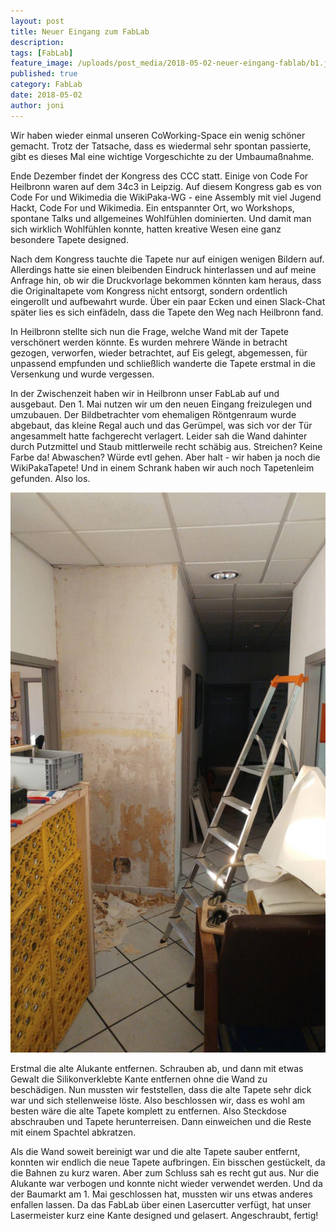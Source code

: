 ```yaml
---
layout: post
title: Neuer Eingang zum FabLab
description: 
tags: [FabLab]
feature_image: /uploads/post_media/2018-05-02-neuer-eingang-fablab/b1.jpg
published: true
category: FabLab
date: 2018-05-02
author: joni
---
```


Wir haben wieder einmal unseren CoWorking-Space ein wenig schöner gemacht. Trotz der Tatsache, dass es wiedermal sehr spontan passierte, gibt es dieses Mal eine wichtige Vorgeschichte zu der Umbaumaßnahme.

Ende Dezember findet der Kongress des CCC statt. Einige von Code For Heilbronn waren auf dem 34c3 in Leipzig. Auf diesem Kongress gab es von Code For und Wikimedia die WikiPaka-WG - eine Assembly mit viel Jugend Hackt, Code For und Wikimedia. Ein entspannter Ort, wo Workshops, spontane Talks und allgemeines Wohlfühlen dominierten. Und damit man sich wirklich Wohlfühlen konnte, hatten kreative Wesen eine ganz besondere Tapete designed. 

Nach dem Kongress tauchte die Tapete nur auf einigen wenigen Bildern auf. Allerdings hatte sie einen bleibenden Eindruck hinterlassen und auf meine Anfrage hin, ob wir die Druckvorlage bekommen könnten kam heraus, dass die Originaltapete vom Kongress nicht entsorgt, sondern ordentlich eingerollt und aufbewahrt wurde. Über ein paar Ecken und einen Slack-Chat später lies es sich einfädeln, dass die Tapete den Weg nach Heilbronn fand.

In Heilbronn stellte sich nun die Frage, welche Wand mit der Tapete verschönert werden könnte. Es wurden mehrere Wände in betracht gezogen, verworfen, wieder betrachtet, auf Eis gelegt, abgemessen, für unpassend empfunden und schließlich wanderte die Tapete erstmal in die Versenkung und wurde vergessen.

In der Zwischenzeit haben wir in Heilbronn unser FabLab auf und ausgebaut. Den 1. Mai nutzen wir um den neuen Eingang freizulegen und umzubauen. Der Bildbetrachter vom ehemaligen Röntgenraum wurde abgebaut, das kleine Regal auch und das Gerümpel, was sich vor der Tür angesammelt hatte fachgerecht verlagert. Leider sah die Wand dahinter durch Putzmittel und Staub mittlerweile recht schäbig aus. Streichen? Keine Farbe da! Abwaschen? Würde evtl gehen. Aber halt - wir haben ja noch die WikiPakaTapete! Und in einem Schrank haben wir auch noch Tapetenleim gefunden. Also los.

![Spontane Baustelle im CoWorkingspace](/uploads/post_media/2018-05-02-neuer-eingang-fablab/b2.jpg "Spontane Baustelle im CoWorkingspace")


Erstmal die alte Alukante entfernen. Schrauben ab, und dann mit etwas Gewalt die Silikonverklebte Kante entfernen ohne die Wand zu beschädigen. Nun mussten wir feststellen, dass die alte Tapete sehr dick war und sich stellenweise löste. Also beschlossen wir, dass es wohl am besten wäre die alte Tapete komplett zu entfernen. Also Steckdose abschrauben und Tapete herunterreisen. Dann einweichen und die Reste mit einem Spachtel abkratzen.

Als die Wand soweit bereinigt war und die alte Tapete sauber entfernt, konnten wir endlich die neue Tapete aufbringen. Ein bisschen gestückelt, da die Bahnen zu kurz waren. Aber zum Schluss sah es recht gut aus. Nur die Alukante war verbogen und konnte nicht wieder verwendet werden. Und da der Baumarkt am 1. Mai geschlossen hat, mussten wir uns etwas anderes enfallen lassen. Da das FabLab über einen Lasercutter verfügt, hat unser Lasermeister kurz eine Kante designed und gelasert. Angeschraubt, fertig!